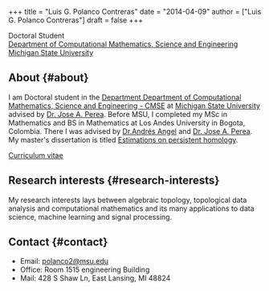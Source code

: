 +++
title = "Luis G. Polanco Contreras"
date = "2014-04-09"
author = ["Luis G. Polanco Contreras"]
draft = false
+++

Doctoral Student <br />
[Department of Computational Mathematics, Science and Engineering](https://cmse.msu.edu/) <br />
[Michigan State University](https://msu.edu/)

## About {#about}

I am Doctoral student in the [Department Department of Computational Mathematics, Science and Engineering - CMSE](https://cmse.msu.edu/) at [Michigan State University](https://msu.edu/) advised by [Dr. Jose A. Perea](https://www.joperea.com/). Before MSU, I completed my MSc in Mathematics and BS in Mathematics at Los Andes University in Bogota, Colombia. There I was advised by [Dr.Andrés Angel](https://academia.uniandes.edu.co/AcademyCv/ja.angel908) and [Dr. Jose A. Perea](https://www.joperea.com/). My master's dissertation is titled [Estimations on persistent homology](https://repositorio.uniandes.edu.co/handle/1992/13235).


[Curriculum vitae](/pdfs/Resume_Luis_Polanco.pdf)


## Research interests {#research-interests}

My research interests lays between algebraic topology, topological data analysis and computational mathematics and its many applications to data science, machine learning and signal processing.


## Contact {#contact}

-   Email: [polanco2@msu.edu](mailto:polanco2@msu.edu)
-   Office: Room 1515 engineering Building
-   Mail: 428 S Shaw Ln, East Lansing, MI 48824
